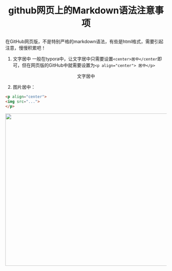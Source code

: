 # <p align="center"> github网页上的Markdown语法注意事项</p>

在GitHub网页版，不是特别严格的markdown语法，有些是html格式，需要引起注意，慢慢积累吧！

1. 文字居中
一般在typora中，让文字居中只需要设置`<center>居中</center`即可，但在网页版的GitHub中就需要设置为`<p align="center"> 居中</p>`
<p align="center">文字居中</p>

2. 图片居中：
```html
<p align="center"> 
<img src="...">
</p>
```
<p align="center"> 
<img width="816" height="475" src="https://ciyuandao-app.oss-cn-beijing.aliyuncs.com/other/ueditor/article/9a9d40490d91467a8411677100b2253f.png">
</p>
